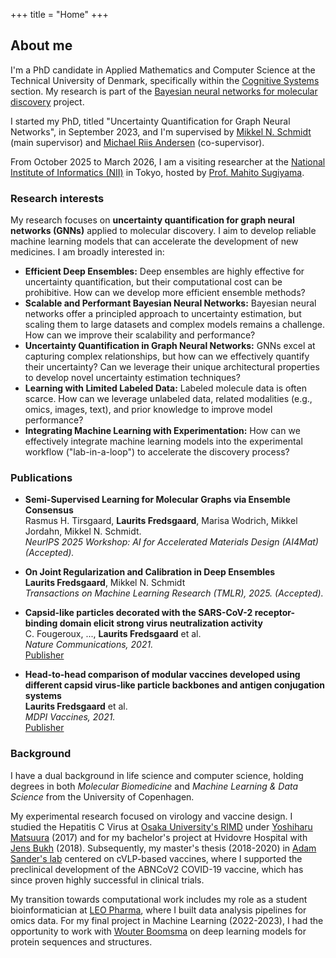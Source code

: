 +++
title = "Home"
+++

## About me

I'm a PhD candidate in Applied Mathematics and Computer Science at the Technical University of Denmark, specifically within the [Cognitive Systems](https://www.compute.dtu.dk/sections/cogsys) section. 
My research is part of the [Bayesian neural networks for molecular discovery](https://datascience.novonordiskfonden.dk/projects/bayesian-neural-networks-for-molecular-discovery/) project.

I started my PhD, titled "Uncertainty Quantification for Graph Neural Networks", in September 2023, and I'm supervised by [Mikkel N. Schmidt](http://www.mikkelschmidt.dk/) (main supervisor) and [Michael Riis Andersen](https://orbit.dtu.dk/en/persons/michael-riis-andersen) (co-supervisor).

From October 2025 to March 2026, I am a visiting researcher at the [National Institute of Informatics (NII)](https://www.nii.ac.jp/en/) in Tokyo, hosted by [Prof. Mahito Sugiyama](https://mahito.nii.ac.jp/).

### Research interests

My research focuses on **uncertainty quantification for graph neural networks (GNNs)** applied to molecular discovery. I aim to develop reliable machine learning models that can accelerate the development of new medicines. I am broadly interested in:

* **Efficient Deep Ensembles:** Deep ensembles are highly effective for uncertainty quantification, but their computational cost can be prohibitive. How can we develop more efficient ensemble methods?
* **Scalable and Performant Bayesian Neural Networks:** Bayesian neural networks offer a principled approach to uncertainty estimation, but scaling them to large datasets and complex models remains a challenge. How can we improve their scalability and performance?
* **Uncertainty Quantification in Graph Neural Networks:** GNNs excel at capturing complex relationships, but how can we effectively quantify their uncertainty? Can we leverage their unique architectural properties to develop novel uncertainty estimation techniques?
* **Learning with Limited Labeled Data:**  Labeled molecule data is often scarce. How can we leverage unlabeled data, related modalities (e.g., omics, images, text), and prior knowledge to improve model performance?
* **Integrating Machine Learning with Experimentation:** How can we effectively integrate machine learning models into the experimental workflow ("lab-in-a-loop") to accelerate the discovery process?

### Publications

* **Semi-Supervised Learning for Molecular Graphs via Ensemble Consensus**  
Rasmus H. Tirsgaard, **Laurits Fredsgaard**, Marisa Wodrich, Mikkel Jordahn, Mikkel N. Schmidt.  
*NeurIPS 2025 Workshop: AI for Accelerated Materials Design (AI4Mat) (Accepted).*

* **On Joint Regularization and Calibration in Deep Ensembles**  
**Laurits Fredsgaard**, Mikkel N. Schmidt  
*Transactions on Machine Learning Research (TMLR), 2025. (Accepted).*  

* **Capsid-like particles decorated with the SARS-CoV-2 receptor-binding domain elicit strong virus neutralization activity**  
C. Fougeroux, ..., **Laurits Fredsgaard** et al.  
*Nature Communications, 2021.*  
[Publisher](https://www.nature.com/articles/s41467-020-20251-8)

* **Head-to-head comparison of modular vaccines developed using different capsid virus-like particle backbones and antigen conjugation systems**  
**Laurits Fredsgaard** et al.  
*MDPI Vaccines, 2021.*  
[Publisher](https://www.mdpi.com/2076-393X/9/6/539)

### Background

I have a dual background in life science and computer science, holding degrees in both *Molecular Biomedicine* and *Machine Learning & Data Science* from the University of Copenhagen.

My experimental research focused on virology and vaccine design. I studied the Hepatitis C Virus at [Osaka University's RIMD](https://www.biken.osaka-u.ac.jp/en/) under [Yoshiharu Matsuura](https://www.biken.osaka-u.ac.jp/en/researchers/detail/6) (2017) and for my bachelor's project at Hvidovre Hospital with [Jens Bukh](https://scholar.google.dk/citations?user=ebaj2BQAAAAJ) (2018). Subsequently, my master's thesis (2018-2020) in [Adam Sander's lab](https://cmp.ku.dk/research/vlpvac-team/) centered on cVLP-based vaccines, where I supported the preclinical development of the ABNCoV2 COVID-19 vaccine, which has since proven highly successful in clinical trials.

My transition towards computational work includes my role as a student bioinformatician at [LEO Pharma](https://www.leo-pharma.com/), where I built data analysis pipelines for omics data. For my final project in Machine Learning (2022-2023), I had the opportunity to work with [Wouter Boomsma](https://scholar.google.dk/citations?user=EwqU_jsAAAAJ) on deep learning models for protein sequences and structures.
